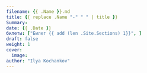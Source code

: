 ```yaml
---
filename: {{ .Name }}.md
title: {{ replace .Name "-" " " | title }}
Summary:
date: {{ .Date }}
билеты: ["Билет {{ add (len .Site.Sections) 1}}", ]
draft: false
weight: 1
cover:
  image:
author: "Ilya Kochankov"
---
```


